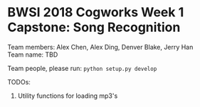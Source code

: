 # BWSI 2018 Cogworks Week 1 Capstone: Song Recognition

Team members: Alex Chen, Alex Ding, Denver Blake, Jerry Han  
Team name: TBD

Team people, please run:
`python setup.py develop`

TODOs:

1. Utility functions for loading mp3's
